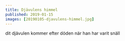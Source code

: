 ```yaml
---
title: Djävulens himmel
published: 2019-01-15
images: [20190105-djavulens-himmel.jpg]
---
```


dit djävulen kommer efter döden när han har varit snäll
